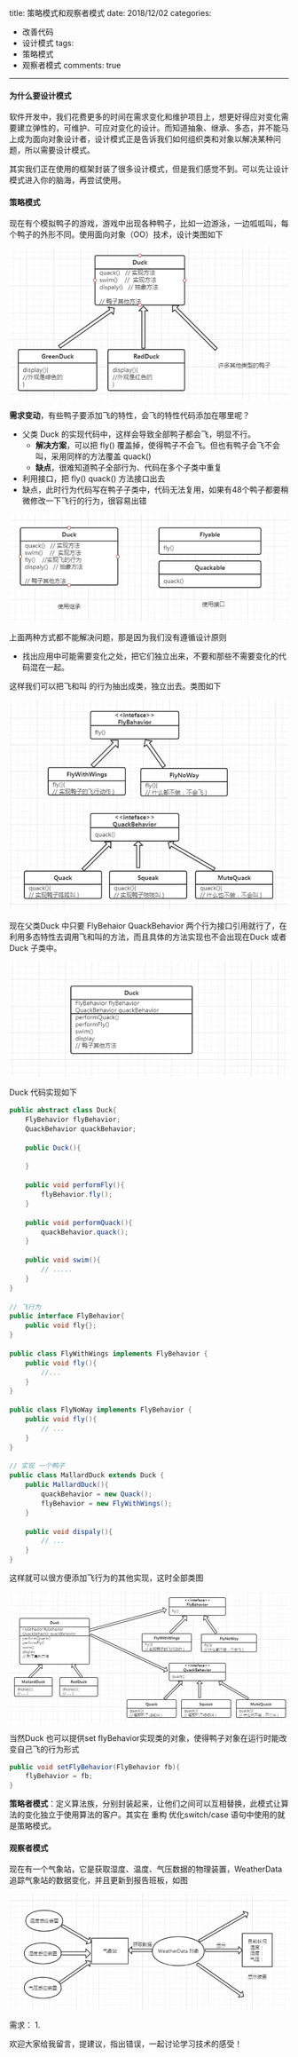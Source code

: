 title: 策略模式和观察者模式
date: 2018/12/02
categories:

- 改善代码
- 设计模式
tags:
-  策略模式
-  观察者模式 
comments: true
---

#### 为什么要设计模式

软件开发中，我们花费更多的时间在需求变化和维护项目上，想更好得应对变化需要建立弹性的，可维护、可应对变化的设计。而知道抽象、继承、多态，并不能马上成为面向对象设计者，设计模式正是告诉我们如何组织类和对象以解决某种问题，所以需要设计模式。

其实我们正在使用的框架封装了很多设计模式，但是我们感觉不到。可以先让设计模式进入你的脑海，再尝试使用。

#### 策略模式

现在有个模拟鸭子的游戏，游戏中出现各种鸭子，比如一边游泳，一边呱呱叫，每个鸭子的外形不同。使用面向对象（OO）技术，设计类图如下

![duck1](/images/20181202/duck1.png)

**需求变动**，有些鸭子要添加飞的特性，会飞的特性代码添加在哪里呢？
- 父类 Duck 的实现代码中，这样会导致全部鸭子都会飞，明显不行。
  - **解决方案**，可以把 fly() 覆盖掉，使得鸭子不会飞。但也有鸭子会飞不会叫，采用同样的方法覆盖 quack() 
  - **缺点**，很难知道鸭子全部行为、代码在多个子类中重复
-  利用接口，把 fly() quack() 方法接口出去
  - 缺点，此时行为代码写在鸭子子类中，代码无法复用，如果有48个鸭子都要稍微修改一下飞行的行为，很容易出错

![duck1](/images/20181202/duck2.png)

上面两种方式都不能解决问题，那是因为我们没有遵循设计原则
- 找出应用中可能需要变化之处，把它们独立出来，不要和那些不需要变化的代码混在一起。

这样我们可以把飞和叫 的行为抽出成类，独立出去。类图如下

![duck1](/images/20181202/duck3.png)

现在父类Duck 中只要 FlyBehaior QuackBehavior 两个行为接口引用就行了，在利用多态特性去调用飞和叫的方法，而且具体的方法实现也不会出现在Duck 或者Duck 子类中。

![duck1](/images/20181202/duck4.png)

Duck 代码实现如下
```java
public abstract class Duck{
    FlyBehavior flyBehavior;
    QuackBehavior quackBehavior;
    
    public Duck(){
        
    }
    
    public void performFly(){
        flyBehavior.fly();
    }
    
    public void performQuack(){
        quackBehavior.quack();
    }
    
    public void swim(){
        // .....
    }
}

// 飞行为
public interface FlyBehavior{
    public void fly{};
}

public class FlyWithWings implements FlyBehavior {
    public void fly(){
        //...
    }
}

public class FlyNoWay implements FlyBehavior {
    public void fly(){
        // ...
    }
}

// 实现 一个鸭子
public class MallardDuck extends Duck {
    public MallardDuck(){
        quackBehavior = new Quack();
        flyBehavior = new FlyWithWings();
    }
    
    public void dispaly(){
        // ...
    }
}
```

这样就可以很方便添加飞行为的其他实现，这时全部类图

![duck1](/images/20181202/duck5.png)

当然Duck 也可以提供set flyBehavior实现类的对象，使得鸭子对象在运行时能改变自己飞的行为形式
```java
public void setFlyBehavior(FlyBehavior fb){
    flyBehavior = fb;
}
```

**策略者模式**：定义算法族，分别封装起来，让他们之间可以互相替换，此模式让算法的变化独立于使用算法的客户。其实在 重构 优化switch/case 语句中使用的就是策略模式。

#### 观察者模式

现在有一个气象站，它是获取湿度、温度、气压数据的物理装置，WeatherData追踪气象站的数据变化，并且更新到报告班板，如图

![duck1](/images/20181202/weather1.png)

需求：
1. 



欢迎大家给我留言，提建议，指出错误，一起讨论学习技术的感受！